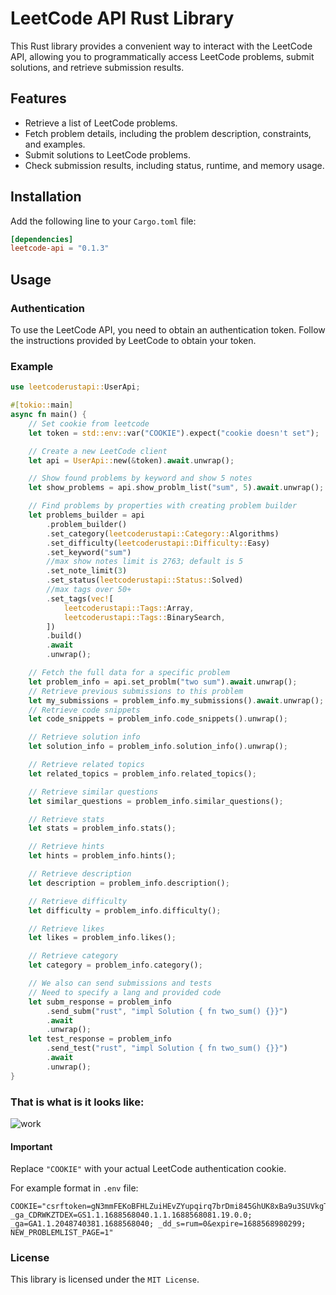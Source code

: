 # LeetCode API Rust Library
This Rust library provides a convenient way to interact with the LeetCode API, allowing you to programmatically access LeetCode problems, submit solutions, and retrieve submission results.
## Features
* Retrieve a list of LeetCode problems.
* Fetch problem details, including the problem description, constraints, and examples.
* Submit solutions to LeetCode problems.
* Check submission results, including status, runtime, and memory usage.

## Installation

Add the following line to your `Cargo.toml` file:
```toml
[dependencies]
leetcode-api = "0.1.3"
```
## Usage
### Authentication
To use the LeetCode API, you need to obtain an authentication token. Follow the instructions provided by LeetCode to obtain your token.

### Example
```rust
use leetcoderustapi::UserApi;

#[tokio::main]
async fn main() {
    // Set cookie from leetcode
    let token = std::env::var("COOKIE").expect("cookie doesn't set");

    // Create a new LeetCode client
    let api = UserApi::new(&token).await.unwrap();

    // Show found problems by keyword and show 5 notes
    let show_problems = api.show_problm_list("sum", 5).await.unwrap();

    // Find problems by properties with creating problem builder
    let problems_builder = api
        .problem_builder()
        .set_category(leetcoderustapi::Category::Algorithms)
        .set_difficulty(leetcoderustapi::Difficulty::Easy)
        .set_keyword("sum")
        //max show notes limit is 2763; default is 5
        .set_note_limit(3)
        .set_status(leetcoderustapi::Status::Solved)
        //max tags over 50+
        .set_tags(vec![
            leetcoderustapi::Tags::Array,
            leetcoderustapi::Tags::BinarySearch,
        ])
        .build()
        .await
        .unwrap();

    // Fetch the full data for a specific problem
    let problem_info = api.set_problm("two sum").await.unwrap();
    // Retrieve previous submissions to this problem
    let my_submissions = problem_info.my_submissions().await.unwrap();
    // Retrieve code snippets
    let code_snippets = problem_info.code_snippets().unwrap();

    // Retrieve solution info
    let solution_info = problem_info.solution_info().unwrap();

    // Retrieve related topics
    let related_topics = problem_info.related_topics();

    // Retrieve similar questions
    let similar_questions = problem_info.similar_questions();

    // Retrieve stats
    let stats = problem_info.stats();

    // Retrieve hints
    let hints = problem_info.hints();

    // Retrieve description
    let description = problem_info.description();

    // Retrieve difficulty
    let difficulty = problem_info.difficulty();

    // Retrieve likes
    let likes = problem_info.likes();

    // Retrieve category
    let category = problem_info.category();

    // We also can send submissions and tests
    // Need to specify a lang and provided code
    let subm_response = problem_info
        .send_subm("rust", "impl Solution { fn two_sum() {}}")
        .await
        .unwrap();
    let test_response = problem_info
        .send_test("rust", "impl Solution { fn two_sum() {}}")
        .await
        .unwrap();
}
```
### That is what is it looks like:

![work](https://github.com/1101-1/LeetcodeRustAPI/assets/70093559/70806622-526f-4307-b3b6-c25335ed4421)


#### Important
Replace `"COOKIE"` with your actual LeetCode authentication cookie.

For example format in `.env` file:

```env
COOKIE="csrftoken=gN3mmFEKoBFHLZuiHEvZYupqirq7brDmi845GhUK8xBa9u3SUVkgTPFTPsLFuAzR; _ga_CDRWKZTDEX=GS1.1.1688568040.1.1.1688568081.19.0.0; _ga=GA1.1.2048740381.1688568040; _dd_s=rum=0&expire=1688568980299; NEW_PROBLEMLIST_PAGE=1"
```

### License
This library is licensed under the `MIT License`.


